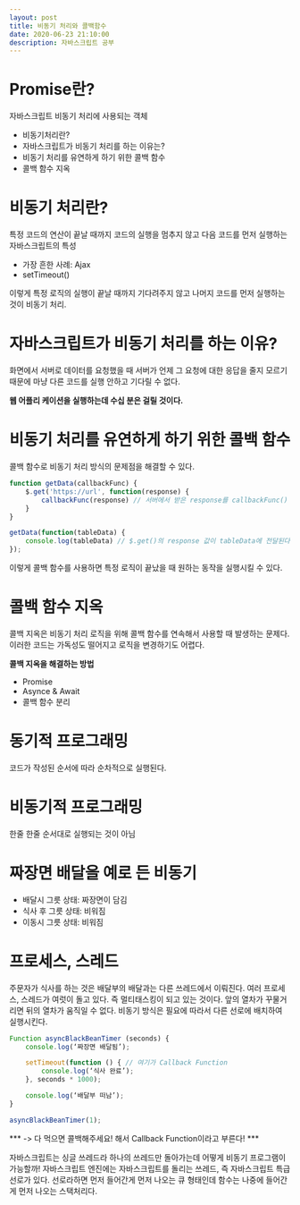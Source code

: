 ```yaml
---
layout: post
title: 비동기 처리와 콜백함수
date: 2020-06-23 21:10:00
description: 자바스크립트 공부
---
```


# Promise란?
자바스크립트 비동기 처리에 사용되는 객체

* 비동기처리란?
* 자바스크립트가 비동기 처리를 하는 이유는?
* 비동기 처리를 유연하게 하기 위한 콜백 함수
* 콜백 함수 지옥

# 비동기 처리란?
특정 코드의 연산이 끝날 때까지 코드의 실행을 멈추지 않고 다음 코드를 먼저 실행하는 자바스크립트의 특성

* 가장 흔한 사례: Ajax
* setTimeout()

이렇게 특정 로직의 실행이 끝날 때까지 기다려주지 않고 나머지 코드를 먼저 실행하는 것이 비동기 처리.

# 자바스크립트가 비동기 처리를 하는 이유?
화면에서 서버로 데이터를 요청했을 때 서버가 언제 그 요청에 대한 응답을 줄지 모르기 때문에 마냥 다른 코드를 실행 안하고 기다릴 수 없다.

**웹 어플리 케이션을 실행하는데 수십 분은 걸릴 것이다.**

# 비동기 처리를 유연하게 하기 위한 콜백 함수
콜백 함수로 비동기 처리 방식의 문제점을 해결할 수 있다.

```javascript
function getData(callbackFunc) {
	$.get('https://url', function(response) {
		callbackFunc(response) // 서버에서 받은 response를 callbackFunc() 함수에 넘겨준다.
	}
}

getData(function(tableData) {
	console.log(tableData) // $.get()의 response 값이 tableData에 전달된다.
});
```

이렇게 콜백 함수를 사용하면 특정 로직이 끝났을 때 원하는 동작을 실행시킬 수 있다.

# 콜백 함수 지옥
콜백 지옥은 비동기 처리 로직을 위해 콜백 함수를 연속해서 사용할 때 발생하는 문제다.
이러한 코드는 가독성도 떨어지고 로직을 변경하기도 어렵다.

**콜백 지옥을 해결하는 방법**
* Promise
* Asynce & Await
* 콜백 함수 분리

# 동기적 프로그래밍
코드가 작성된 순서에 따라 순차적으로 실행된다.

# 비동기적 프로그래밍
한줄 한줄 순서대로 실행되는 것이 아님

# 짜장면 배달을 예로 든 비동기
* 배달시 그릇 상태: 짜장면이 담김
* 식사 후 그릇 상태: 비워짐
* 이동시 그릇 상태: 비워짐

# 프로세스, 스레드
주문자가 식사를 하는 것은 배달부의 배달과는 다른 쓰레드에서 이뤄진다.
여러 프로세스, 스레드가 여럿이 돌고 있다. 즉 멀티태스킹이 되고 있는 것이다.
앞의 열차가 꾸물거리면 뒤의 열차가 움직일 수 없다.
비동기 방식은 필요에 따라서 다른 선로에 배치하여 실행시킨다.

```javascript
Function asyncBlackBeanTimer (seconds) {
	console.log(‘짜장면 배달됨’);

	setTimeout(function () { // 여기가 Callback Function
		console.log(‘식사 완료’);
	}, seconds * 1000);

	console.log(‘배달부 떠남’);
}

asyncBlackBeanTimer(1);
```

*** -> 다 먹으면 콜백해주세요! 해서 Callback Function이라고 부른다! ***


자바스크립트는 싱글 쓰레드라 하나의 쓰레드만 돌아가는데 어떻게 비동기 프로그램이 가능할까!
자바스크립트 엔진에는 자바스크립트를 돌리는 쓰레드, 즉 자바스크립트 특급 선로가 있다.
선로라하면 먼저 들어간게 먼저 나오는 큐 형태인데 함수는 나중에 들어간게 먼저 나오는 스택처리다.
